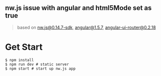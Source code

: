 nw.js issue with angular and html5Mode set as true
--------------------------------------------------
> based on nw.js@0.14.7-sdk, angular@1.5.7, angular-ui-router@0.2.18

Get Start
=========

```
$ npm install
$ npm run dev # static server
$ npm start # start up nw.js app
```

